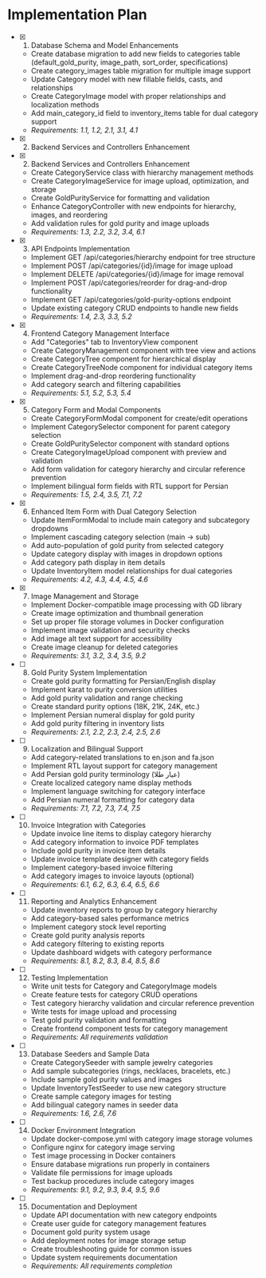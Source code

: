 # Implementation Plan

- [x] 1. Database Schema and Model Enhancements





  - Create database migration to add new fields to categories table (default_gold_purity, image_path, sort_order, specifications)
  - Create category_images table migration for multiple image support
  - Update Category model with new fillable fields, casts, and relationships
  - Create CategoryImage model with proper relationships and localization methods
  - Add main_category_id field to inventory_items table for dual category support
  - _Requirements: 1.1, 1.2, 2.1, 3.1, 4.1_
- [x] 2. Backend Services and Controllers Enhancement








- [x] 2. Backend Services and Controllers Enhancement

  - Create CategoryService class with hierarchy management methods
  - Create CategoryImageService for image upload, optimization, and storage
  - Create GoldPurityService for formatting and validation
  - Enhance CategoryController with new endpoints for hierarchy, images, and reordering
  - Add validation rules for gold purity and image uploads
  - _Requirements: 1.3, 2.2, 3.2, 3.4, 6.1_

- [x] 3. API Endpoints Implementation





  - Implement GET /api/categories/hierarchy endpoint for tree structure
  - Implement POST /api/categories/{id}/image for image upload
  - Implement DELETE /api/categories/{id}/image for image removal
  - Implement POST /api/categories/reorder for drag-and-drop functionality
  - Implement GET /api/categories/gold-purity-options endpoint
  - Update existing category CRUD endpoints to handle new fields
  - _Requirements: 1.4, 2.3, 3.3, 5.2_

- [x] 4. Frontend Category Management Interface






  - Add "Categories" tab to InventoryView component
  - Create CategoryManagement component with tree view and actions
  - Create CategoryTree component for hierarchical display
  - Create CategoryTreeNode component for individual category items
  - Implement drag-and-drop reordering functionality
  - Add category search and filtering capabilities
  - _Requirements: 5.1, 5.2, 5.3, 5.4_

- [x] 5. Category Form and Modal Components





  - Create CategoryFormModal component for create/edit operations
  - Implement CategorySelector component for parent category selection
  - Create GoldPuritySelector component with standard options
  - Create CategoryImageUpload component with preview and validation
  - Add form validation for category hierarchy and circular reference prevention
  - Implement bilingual form fields with RTL support for Persian
  - _Requirements: 1.5, 2.4, 3.5, 7.1, 7.2_

- [x] 6. Enhanced Item Form with Dual Category Selection





  - Update ItemFormModal to include main category and subcategory dropdowns
  - Implement cascading category selection (main → sub)
  - Add auto-population of gold purity from selected category
  - Update category display with images in dropdown options
  - Add category path display in item details
  - Update InventoryItem model relationships for dual categories
  - _Requirements: 4.2, 4.3, 4.4, 4.5, 4.6_

- [x] 7. Image Management and Storage





  - Implement Docker-compatible image processing with GD library
  - Create image optimization and thumbnail generation
  - Set up proper file storage volumes in Docker configuration
  - Implement image validation and security checks
  - Add image alt text support for accessibility
  - Create image cleanup for deleted categories
  - _Requirements: 3.1, 3.2, 3.4, 3.5, 9.2_

- [ ] 8. Gold Purity System Implementation
  - Create gold purity formatting for Persian/English display
  - Implement karat to purity conversion utilities
  - Add gold purity validation and range checking
  - Create standard purity options (18K, 21K, 24K, etc.)
  - Implement Persian numeral display for gold purity
  - Add gold purity filtering in inventory lists
  - _Requirements: 2.1, 2.2, 2.3, 2.4, 2.5, 2.6_

- [ ] 9. Localization and Bilingual Support
  - Add category-related translations to en.json and fa.json
  - Implement RTL layout support for category management
  - Add Persian gold purity terminology (عیار طلا)
  - Create localized category name display methods
  - Implement language switching for category interface
  - Add Persian numeral formatting for category data
  - _Requirements: 7.1, 7.2, 7.3, 7.4, 7.5_

- [ ] 10. Invoice Integration with Categories
  - Update invoice line items to display category hierarchy
  - Add category information to invoice PDF templates
  - Include gold purity in invoice item details
  - Update invoice template designer with category fields
  - Implement category-based invoice filtering
  - Add category images to invoice layouts (optional)
  - _Requirements: 6.1, 6.2, 6.3, 6.4, 6.5, 6.6_

- [ ] 11. Reporting and Analytics Enhancement
  - Update inventory reports to group by category hierarchy
  - Add category-based sales performance metrics
  - Implement category stock level reporting
  - Create gold purity analysis reports
  - Add category filtering to existing reports
  - Update dashboard widgets with category performance
  - _Requirements: 8.1, 8.2, 8.3, 8.4, 8.5, 8.6_

- [ ] 12. Testing Implementation
  - Write unit tests for Category and CategoryImage models
  - Create feature tests for category CRUD operations
  - Test category hierarchy validation and circular reference prevention
  - Write tests for image upload and processing
  - Test gold purity validation and formatting
  - Create frontend component tests for category management
  - _Requirements: All requirements validation_

- [ ] 13. Database Seeders and Sample Data
  - Create CategorySeeder with sample jewelry categories
  - Add sample subcategories (rings, necklaces, bracelets, etc.)
  - Include sample gold purity values and images
  - Update InventoryTestSeeder to use new category structure
  - Create sample category images for testing
  - Add bilingual category names in seeder data
  - _Requirements: 1.6, 2.6, 7.6_

- [ ] 14. Docker Environment Integration
  - Update docker-compose.yml with category image storage volumes
  - Configure nginx for category image serving
  - Test image processing in Docker containers
  - Ensure database migrations run properly in containers
  - Validate file permissions for image uploads
  - Test backup procedures include category images
  - _Requirements: 9.1, 9.2, 9.3, 9.4, 9.5, 9.6_

- [ ] 15. Documentation and Deployment
  - Update API documentation with new category endpoints
  - Create user guide for category management features
  - Document gold purity system usage
  - Add deployment notes for image storage setup
  - Create troubleshooting guide for common issues
  - Update system requirements documentation
  - _Requirements: All requirements completion_